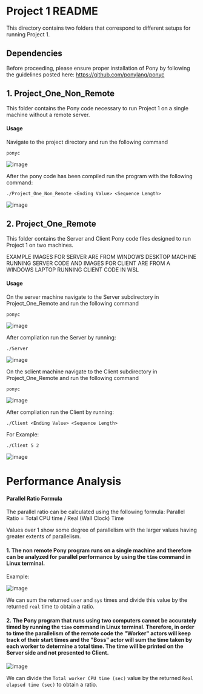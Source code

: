 # Project 1 README
This directory contains two folders that correspond to different setups for running Project 1.

## Dependencies
Before proceeding, please ensure proper installation of Pony by following the guidelines posted here: https://github.com/ponylang/ponyc

## 1. Project_One_Non_Remote
This folder contains the Pony code necessary to run Project 1 on a single machine without a remote server.
#### Usage
Navigate to the project directory and run the following command
```
ponyc
```

![image](https://github.com/user-attachments/assets/36d82da4-7aec-4e52-9ef8-006c98d00342)

After the pony code has been compiled run the program with the following command:
```
./Project_One_Non_Remote <Ending Value> <Sequence Length>
```

![image](https://github.com/user-attachments/assets/7d3738bf-c74e-4cd5-a944-f8742fcdf870)


## 2. Project_One_Remote
This folder contains the Server and Client Pony code files designed to run Project 1 on two machines.

EXAMPLE IMAGES FOR SERVER ARE FROM WINDOWS DESKTOP MACHINE RUNNING SERVER CODE AND IMAGES FOR CLIENT ARE FROM A WINDOWS LAPTOP RUNNING CLIENT CODE IN WSL
#### Usage
On the server machine navigate to the Server subdirectory in Project_One_Remote and run the following command
```
ponyc
```

![image](https://github.com/user-attachments/assets/5ae1f52e-6360-49b9-99ff-9d96a319ecfd)

After compliation run the Server by running:
```
./Server
```

![image](https://github.com/user-attachments/assets/890be624-d4ab-42a4-b5a0-f549d35c5728)


On the sclient machine navigate to the Client subdirectory in Project_One_Remote and run the following command
```
ponyc
```

![image](https://github.com/user-attachments/assets/28826457-f245-4e45-b0d7-58f0376c0919)

After compliation run the Client by running:
```
./Client <Ending Value> <Sequence Length>
```
For Example:
```
./Client 5 2
```

![image](https://github.com/user-attachments/assets/9badda4e-b99a-46e2-80db-7ef3cb9cae22)


# Performance Analysis
#### Parallel Ratio Formula
The parallel ratio can be calculated using the following formula:
Parallel Ratio = Total CPU time / Real (Wall Clock) Time​

Values over 1 show some degree of parallelism with the larger values having greater extents of parallelism. 

#### 1. The non remote Pony program runs on a single machine and therefore can be analyzed for parallel performance by using the ```time``` command in Linux terminal.
Example:

![image](https://github.com/user-attachments/assets/79bd3f18-ebb0-4e15-a05f-8b49a6c9abcd)

We can sum the returned ```user``` and ```sys``` times and divide this value by the returned ```real``` time to obtain a ratio.

#### 2. The Pony program that runs using two computers cannot be accurately timed by running the ```time``` command in Linux terminal. Therefore, in order to time the parallelism of the remote code the "Worker" actors will keep track of their start times and the "Boss" actor will sum the time taken by each worker to determine a total time. The time will be printed on the Server side and not presented to Client.

![image](https://github.com/user-attachments/assets/35ff838a-c595-451f-9c02-ab7712b3287c)

We can divide the ```Total worker CPU time (sec)``` value by the returned ```Real elapsed time (sec)``` to obtain a ratio.
